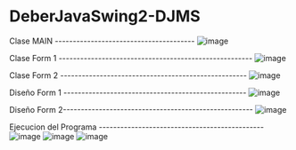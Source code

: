 # DeberJavaSwing2-DJMS

Clase MAIN ---------------------------------------
![image](https://github.com/Dustin1904/DeberJavaSwing2-DJMS/assets/133397748/776cc8ea-6221-4011-b4fc-ad8a8b49ecbf)

Clase Form 1 ------------------------------------------------------
![image](https://github.com/Dustin1904/DeberJavaSwing2-DJMS/assets/133397748/c36cb70f-cf9b-4c5f-ae16-664d31c435b8)

Clase Form 2 ---------------------------------------------------- 
![image](https://github.com/Dustin1904/DeberJavaSwing2-DJMS/assets/133397748/ab3f0394-2a3d-4b70-9602-b2effea603e0)

Diseño Form 1 ---------------------------------------------------
![image](https://github.com/Dustin1904/DeberJavaSwing2-DJMS/assets/133397748/96726654-7359-4fa2-a1a9-62af9b476adf)

Diseño Form 2-----------------------------------------------------
![image](https://github.com/Dustin1904/DeberJavaSwing2-DJMS/assets/133397748/358f7c80-8458-4895-ac6b-12f094810056)

Ejecucion del Programa ----------------------------------------------
![image](https://github.com/Dustin1904/DeberJavaSwing2-DJMS/assets/133397748/c60b9077-1580-42ff-b9f8-4412634663e6)
![image](https://github.com/Dustin1904/DeberJavaSwing2-DJMS/assets/133397748/10a87b2a-4111-4732-b07c-bc4dfa322413)
![image](https://github.com/Dustin1904/DeberJavaSwing2-DJMS/assets/133397748/d411c304-64d8-4b5b-820c-663538be2294)







 
